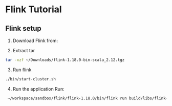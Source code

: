 # Flink Tutorial

## Flink setup

1. Download Flink from:

2. Extract tar

```bash
tar -xzf ~/Downloads/flink-1.18.0-bin-scala_2.12.tgz
```

3. Run flink
```bash
./bin/start-cluster.sh
```

4. Run the application
Run:

```bash
 ~/workspace/sandbox/flink/flink-1.18.0/bin/flink run build/libs/flink-tuto-0.1-SNAPSHOT-all.jar --input file:///data/john/workspace/sandbox/flink-tuto/wc.txt --output file:///data/john/workspace/sandbox/flink-tuto/output.txt
```
